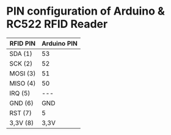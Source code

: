 # PIN configuration of Arduino & RC522 RFID Reader

| RFID PIN | Arduino PIN |
| --- | --- |
| SDA (1) | 53 |
| SCK (2) | 52 |
| MOSI (3) | 51 |
| MISO (4) | 50 |
| IRQ (5) | --- |
| GND (6) | GND |
| RST (7) | 5 |
| 3,3V (8) | 3,3V